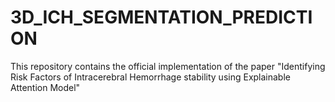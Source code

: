 # 3D_ICH_SEGMENTATION_PREDICTION
This repository contains the official implementation of the paper "Identifying Risk Factors of Intracerebral Hemorrhage stability using Explainable Attention Model"
